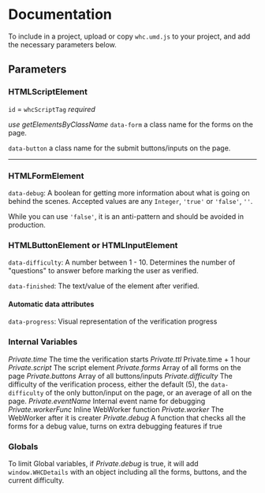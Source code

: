 # Documentation

To include in a project, upload or copy `whc.umd.js` to your project, and add the necessary parameters below.

## Parameters

### HTMLScriptElement

`id` = `whcScriptTag` _required_

_use getElementsByClassName_
`data-form` a class name for the forms on the page.

`data-button` a class name for the submit buttons/inputs on the page.

---

### HTMLFormElement

`data-debug`: A boolean for getting more information about what is going on behind the scenes. Accepted values are any `Integer`, `'true'` or `'false'`, `''`.

While you can use `'false'`, it is an anti-pattern and should be avoided in production.

### HTMLButtonElement or HTMLInputElement

`data-difficulty`: A number between 1 - 10. Determines the number of "questions" to answer before marking the user as verified.

`data-finished`: The text/value of the element after verified.

#### Automatic data attributes

`data-progress`: Visual representation of the verification progress

### Internal Variables

_Private.time_ The time the verification starts
_Private.ttl_ Private.time + 1 hour
_Private.script_ The script element
_Private.forms_ Array of all forms on the page
_Private.buttons_ Array of all buttons/inputs
_Private.difficulty_ The difficulty of the verification process, either the default (5), the `data-difficulty` of the only button/input on the page, or an average of all on the page.
_Private.eventName_ Internal event name for debugging
_Private.workerFunc_ Inline WebWorker function
_Private.worker_ The WebWorker after it is creater
_Private.debug_ A function that checks all the forms for a debug value, turns on extra debugging features if true

### Globals

To limit Global variables, if _Private.debug_ is true, it will add `window.WHCDetails` with an object including all the forms, buttons, and the current difficulty.
